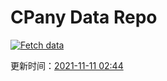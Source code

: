 # CPany Data Repo

[![Fetch data](https://github.com/yjl9903/CPany/actions/workflows/fetch.yml/badge.svg)](https://github.com/yjl9903/CPany/actions/workflows/fetch.yml)

<!-- START_SECTION: update_time -->
更新时间：[2021-11-11 02:44](https://www.timeanddate.com/worldclock/fixedtime.html?msg=Fetch+data&iso=20211111T024453&p1=237)
<!-- END_SECTION: update_time -->
